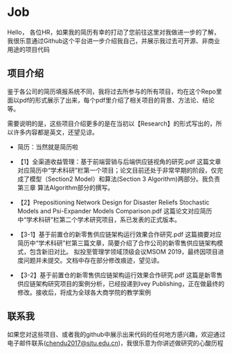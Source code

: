 # Job

Hello， 各位HR，如果我的简历有幸的打动了您前往这里对我做进一步的了解，我很乐意通过Github这个平台进一步介绍我自己，并展示我过去可开源、非商业用途的项目代码

## 项目介绍

鉴于各公司的简历填报系统不同，我将过去所参与的所有项目，均在这个Repo里面以pdf的形式展示了出来，每个pdf里介绍了相关项目的背景、方法论、结论等。

需要说明的是，这些项目介绍更多的是在当初以【Research】的形式写出的，所以许多内容都是英文，还望见谅。

*  简历：当然就是简历啦

* 【1】全渠道收益管理：基于前端营销与后端供应链视角的研究.pdf
		这篇文章对应简历中“学术科研”栏第一个项目；论文目前还处于非常早期的阶段，仅完成了模型（Section2 Model）和算法(Section 3 Algorithm)两部分。我负责第三章 算法Algorithm部分的撰写。
	
* 【2】Prepositioning Network Design for Disaster Reliefs Stochastic Models and Psi-Expander Models Comparison.pdf
		这篇论文对应简历中“学术科研”栏第二个学术研究项目，系已发表的正式版本。

* 【3-1】基于前置仓的新零售供应链架构运行效果合作研究.pdf
		这篇摘要对应简历中“学术科研”栏第三篇文章，简要介绍了合作公司的新零售供应链架构模式，包含新旧对比。
		拟投至管理学领域顶级会议MSOM 2019，最终因项目进度问题并未提交。文档中存在部分修改痕迹，望见谅。

* 【3-2】基于前置仓的新零售供应链架构运行效果合作研究.pdf
		这篇是新零售供应链架构研究项目的案例分析，已经投递到Ivey Publishing，正在做最终的修改。接收后，将成为全球各大商学院的教学案例


## 联系我

如果您对这些项目、或者我的github中展示出来代码的任何地方感兴趣，欢迎通过电子邮件联系(<chendu2017@sjtu.edu.cn>)，我很乐意为你讲述做研究的心酸历程

